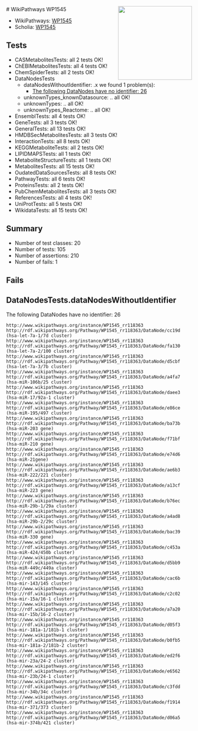 <img style="float: right; width: 200px" src="https://upload.wikimedia.org/wikipedia/commons/thumb/8/83/Wplogo_with_text_500.png/640px-Wplogo_with_text_500.png" />
# WikiPathways WP1545

* WikiPathways: [WP1545](https://new.wikipathways.org/pathways/WP1545)
* Scholia: [WP1545](https://scholia.toolforge.org/wikipathways/WP1545)
## Tests
* CASMetabolitesTests: all 2 tests OK!
* ChEBIMetabolitesTests: all 4 tests OK!
* ChemSpiderTests: all 2 tests OK!
* DataNodesTests
    * dataNodesWithoutIdentifier: .x we found 1 problem(s):
        * [The following DataNodes have no identifier: 26](#8792c4b5)
    * unknownTypes_knownDatasource: .. all OK!
    * unknownTypes: .. all OK!
    * unknownTypes_Reactome: .. all OK!
* EnsemblTests: all 4 tests OK!
* GeneTests: all 3 tests OK!
* GeneralTests: all 13 tests OK!
* HMDBSecMetabolitesTests: all 3 tests OK!
* InteractionTests: all 8 tests OK!
* KEGGMetaboliteTests: all 2 tests OK!
* LIPIDMAPSTests: all 1 tests OK!
* MetaboliteStructureTests: all 1 tests OK!
* MetabolitesTests: all 15 tests OK!
* OudatedDataSourcesTests: all 8 tests OK!
* PathwayTests: all 6 tests OK!
* ProteinsTests: all 2 tests OK!
* PubChemMetabolitesTests: all 3 tests OK!
* ReferencesTests: all 4 tests OK!
* UniProtTests: all 5 tests OK!
* WikidataTests: all 15 tests OK!


## Summary

* Number of test classes: 20
* Number of tests: 105
* Number of assertions: 210
* Number of fails: 1

## Fails

<a name="8792c4b5" />

## DataNodesTests.dataNodesWithoutIdentifier

The following DataNodes have no identifier: 26
```
http://www.wikipathways.org/instance/WP1545_rr118363 http://rdf.wikipathways.org/Pathway/WP1545_rr118363/DataNode/cc19d (hsa-let-7a-1/7d cluster)
http://www.wikipathways.org/instance/WP1545_rr118363 http://rdf.wikipathways.org/Pathway/WP1545_rr118363/DataNode/fa130 (hsa-let-7a-2/100 cluster)
http://www.wikipathways.org/instance/WP1545_rr118363 http://rdf.wikipathways.org/Pathway/WP1545_rr118363/DataNode/d5cbf (hsa-let-7a-3/7b cluster)
http://www.wikipathways.org/instance/WP1545_rr118363 http://rdf.wikipathways.org/Pathway/WP1545_rr118363/DataNode/a4fa7 (hsa-miR-106b/25 cluster)
http://www.wikipathways.org/instance/WP1545_rr118363 http://rdf.wikipathways.org/Pathway/WP1545_rr118363/DataNode/daee3 (hsa-miR-17/92a-1 cluster)
http://www.wikipathways.org/instance/WP1545_rr118363 http://rdf.wikipathways.org/Pathway/WP1545_rr118363/DataNode/e86ce (hsa-miR-195/497 cluster)
http://www.wikipathways.org/instance/WP1545_rr118363 http://rdf.wikipathways.org/Pathway/WP1545_rr118363/DataNode/ba73b (hsa-miR-203 gene)
http://www.wikipathways.org/instance/WP1545_rr118363 http://rdf.wikipathways.org/Pathway/WP1545_rr118363/DataNode/f71bf (hsa-miR-210 gene)
http://www.wikipathways.org/instance/WP1545_rr118363 http://rdf.wikipathways.org/Pathway/WP1545_rr118363/DataNode/e74d6 (hsa-miR-21gene)
http://www.wikipathways.org/instance/WP1545_rr118363 http://rdf.wikipathways.org/Pathway/WP1545_rr118363/DataNode/ae6b3 (hsa-miR-222/221 cluster)
http://www.wikipathways.org/instance/WP1545_rr118363 http://rdf.wikipathways.org/Pathway/WP1545_rr118363/DataNode/a13cf (hsa-miR-223 gene)
http://www.wikipathways.org/instance/WP1545_rr118363 http://rdf.wikipathways.org/Pathway/WP1545_rr118363/DataNode/b76ec (hsa-miR-29b-1/29a cluster)
http://www.wikipathways.org/instance/WP1545_rr118363 http://rdf.wikipathways.org/Pathway/WP1545_rr118363/DataNode/a4ad8 (hsa-miR-29b-2/29c cluster)
http://www.wikipathways.org/instance/WP1545_rr118363 http://rdf.wikipathways.org/Pathway/WP1545_rr118363/DataNode/bac39 (hsa-miR-330 gene)
http://www.wikipathways.org/instance/WP1545_rr118363 http://rdf.wikipathways.org/Pathway/WP1545_rr118363/DataNode/c453a (hsa-miR-424/450b cluster)
http://www.wikipathways.org/instance/WP1545_rr118363 http://rdf.wikipathways.org/Pathway/WP1545_rr118363/DataNode/d5bb9 (hsa-miR-449c/449a cluster)
http://www.wikipathways.org/instance/WP1545_rr118363 http://rdf.wikipathways.org/Pathway/WP1545_rr118363/DataNode/cac6b (hsa-mir-143/145 cluster)
http://www.wikipathways.org/instance/WP1545_rr118363 http://rdf.wikipathways.org/Pathway/WP1545_rr118363/DataNode/c2c02 (hsa-mir-15a/16-1 cluster)
http://www.wikipathways.org/instance/WP1545_rr118363 http://rdf.wikipathways.org/Pathway/WP1545_rr118363/DataNode/a7a20 (hsa-mir-15b/16-2 cluster)
http://www.wikipathways.org/instance/WP1545_rr118363 http://rdf.wikipathways.org/Pathway/WP1545_rr118363/DataNode/d05f3 (hsa-mir-181a-1/181b-1 cluster)
http://www.wikipathways.org/instance/WP1545_rr118363 http://rdf.wikipathways.org/Pathway/WP1545_rr118363/DataNode/b0fb5 (hsa-mir-181a-2/181b-2 cluster)
http://www.wikipathways.org/instance/WP1545_rr118363 http://rdf.wikipathways.org/Pathway/WP1545_rr118363/DataNode/ed2f6 (hsa-mir-23a/24-2 cluster)
http://www.wikipathways.org/instance/WP1545_rr118363 http://rdf.wikipathways.org/Pathway/WP1545_rr118363/DataNode/e6562 (hsa-mir-23b/24-1 cluster)
http://www.wikipathways.org/instance/WP1545_rr118363 http://rdf.wikipathways.org/Pathway/WP1545_rr118363/DataNode/c3fdd (hsa-mir-34b/34c cluster)
http://www.wikipathways.org/instance/WP1545_rr118363 http://rdf.wikipathways.org/Pathway/WP1545_rr118363/DataNode/f1914 (hsa-mir-371/373 cluster)
http://www.wikipathways.org/instance/WP1545_rr118363 http://rdf.wikipathways.org/Pathway/WP1545_rr118363/DataNode/d06a5 (hsa-mir-374b/421 cluster)
```

